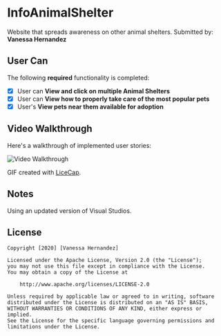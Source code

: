 # InfoAnimalShelter
Website that spreads awareness on other animal shelters.
Submitted by: **Vanessa Hernandez**
## User Can

The following **required** functionality is completed:

* [x] User can **View and click on multiple Animal Shelters**
* [x] User can **View how to properly take care of the most popular pets**
* [x] User's **View pets near them available for adoption** 

## Video Walkthrough

Here's a walkthrough of implemented user stories:

<img src='Demo.gif' title='Video Walkthrough' width='' alt='Video Walkthrough' />

GIF created with [LiceCap](http://www.cockos.com/licecap/).

## Notes

Using an updated version of Visual Studios.

## License

    Copyright [2020] [Vanessa Hernandez]

    Licensed under the Apache License, Version 2.0 (the "License");
    you may not use this file except in compliance with the License.
    You may obtain a copy of the License at

        http://www.apache.org/licenses/LICENSE-2.0

    Unless required by applicable law or agreed to in writing, software
    distributed under the License is distributed on an "AS IS" BASIS,
    WITHOUT WARRANTIES OR CONDITIONS OF ANY KIND, either express or implied.
    See the License for the specific language governing permissions and
    limitations under the License.
